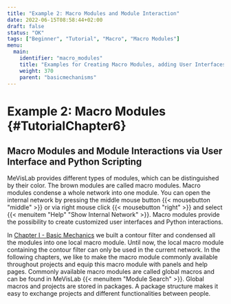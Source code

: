 ```yaml
---
title: "Example 2: Macro Modules and Module Interaction"
date: 2022-06-15T08:58:44+02:00
draft: false
status: "OK"
tags: ["Beginner", "Tutorial", "Macro", "Macro Modules"]
menu: 
  main:
    identifier: "macro_modules"
    title: "Examples for Creating Macro Modules, adding User Interfaces and Python scripting."
    weight: 370
    parent: "basicmechanisms"
---
```


# Example 2: Macro Modules {#TutorialChapter6}

## Macro Modules and Module Interactions via User Interface and Python Scripting

MeVisLab provides different types of modules, which can be distinguished by their color. The brown modules are called macro modules. Macro modules condense a whole network into one module. You can open the internal network by pressing the middle mouse button {{< mousebutton "middle" >}} or via right mouse click {{< mousebutton "right" >}} and select {{< menuitem "Help" "Show Internal Network" >}}. Macro modules provide the possibility to create customized user interfaces and Python interactions.

In [Chapter I - Basic Mechanics](./tutorials/basicmechanisms) we built a
contour filter and condensed all the modules into one local macro module.
Until now, the local macro module containing the contour filter can only
be used in the current network. In the following chapters, we like to make
the macro module commonly available throughout projects and equip this
macro module with panels and help pages. Commonly available macro
modules are called global macros and can be found in MeVisLab {{< menuitem "Module Search" >}}. Global macros and projects are stored
in packages. A package structure makes it easy to exchange projects and
different functionalities between people.
